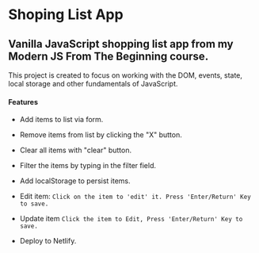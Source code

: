 # Shoping List App

## Vanilla JavaScript shopping list app from my Modern JS From The Beginning course.

This project is created to focus on working with the DOM, events, state, local storage and other fundamentals of JavaScript.

#### Features

* Add items to list via form.

* Remove items from list by clicking the "X" button.

* Clear all items with "clear" button.

* Filter the items by typing in the filter field.

* Add localStorage to persist items.

* Edit item:
    ```Click on the item to 'edit' it. Press 'Enter/Return' Key to save.```
* Update item
   ```Click the item to Edit, Press 'Enter/Return' Key to save.```

* Deploy to Netlify.
